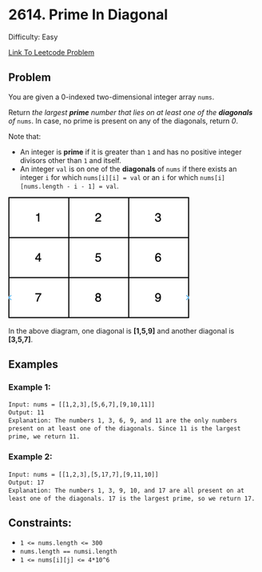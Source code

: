 # 2614. Prime In Diagonal
Difficulty: Easy

[Link To Leetcode Problem](https://leetcode.com/problems/prime-in-diagonal/)

## Problem
You are given a 0-indexed two-dimensional integer array `nums`.

Return *the largest **prime** number that lies on at least one of the **diagonals** of* `nums`. In case, no prime is present on any of the diagonals, return *0*.

Note that:

- An integer is **prime** if it is greater than `1` and has no positive integer divisors other than `1` and itself.
- An integer `val` is on one of the **diagonals** of `nums` if there exists an integer `i` for which `nums[i][i] = val` or an `i` for which `nums[i][nums.length - i - 1] = val`.

![diagram](./diagram.png)

In the above diagram, one diagonal is **[1,5,9]** and another diagonal is **[3,5,7]**.

## Examples
### Example 1:
```
Input: nums = [[1,2,3],[5,6,7],[9,10,11]]
Output: 11
Explanation: The numbers 1, 3, 6, 9, and 11 are the only numbers present on at least one of the diagonals. Since 11 is the largest prime, we return 11.
```
### Example 2:
```
Input: nums = [[1,2,3],[5,17,7],[9,11,10]]
Output: 17
Explanation: The numbers 1, 3, 9, 10, and 17 are all present on at least one of the diagonals. 17 is the largest prime, so we return 17.
```

## Constraints:
- `1 <= nums.length <= 300`
- `nums.length == numsi.length`
- `1 <= nums[i][j] <= 4*10^6`